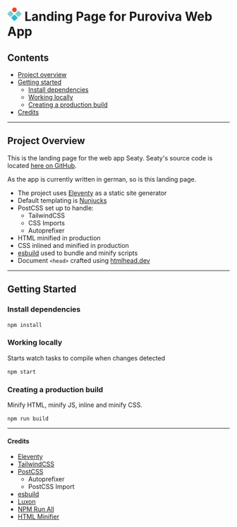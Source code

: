 <h1><img src="./src/static/logo.svg" style="width: 2rem; height: 2rem;" alt="Puroviva Logo"> Landing Page for Puroviva Web App</h1>

## Contents

- [Project overview](#project-overview)
- [Getting started](#getting-started)
  - [Install dependencies](#install-dependencies)
  - [Working locally](#working-locally)
  - [Creating a production build](#creating-a-production-build)
- [Credits](#credits)

---

## Project Overview

This is the landing page for the web app Seaty. Seaty's source code is located [here on GitHub](https://github.com/christiankozalla/sitzplan).

As the app is currently written in german, so is this landing page.

- The project uses [Eleventy](https://11ty.dev) as a static site generator
- Default templating is [Nunjucks](https://mozilla.github.io/nunjucks/)
- PostCSS set up to handle:
  - TailwindCSS
  - CSS Imports
  - Autoprefixer
- HTML minified in production
- CSS inlined and minified in production
- [esbuild](https://esbuild.github.io/) used to bundle and minify scripts
- Document `<head>` crafted using [htmlhead.dev](https://htmlhead.dev)

---

## Getting Started

### Install dependencies

```
npm install
```

### Working locally

Starts watch tasks to compile when changes detected

```
npm start
```

### Creating a production build

Minify HTML, minify JS, inline and minify CSS.

```
npm run build
```

---

#### Credits

- [Eleventy](https://11ty.dev)
- [TailwindCSS](https://tailwindcss.com/)
- [PostCSS](https://github.com/postcss)
  - Autoprefixer
  - PostCSS Import
- [esbuild](https://esbuild.github.io/)
- [Luxon](https://moment.github.io/luxon/)
- [NPM Run All](https://www.npmjs.com/package/npm-run-all)
- [HTML Minifier](https://www.npmjs.com/package/html-minifier)
